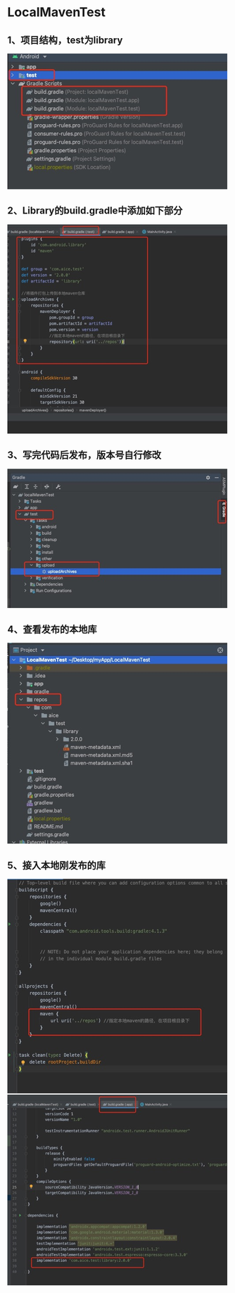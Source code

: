 # LocalMavenTest
## 1、项目结构，test为library
![](https://github.com/aiceking/LocalMavenTest/blob/main/img/4.jpg)
## 2、Library的build.gradle中添加如下部分
![](https://github.com/aiceking/LocalMavenTest/blob/main/img/1.jpg)
## 3、写完代码后发布，版本号自行修改
![](https://github.com/aiceking/LocalMavenTest/blob/main/img/5.jpg)
## 4、查看发布的本地库
![](https://github.com/aiceking/LocalMavenTest/blob/main/img/6.jpg)
## 5、接入本地刚发布的库
![](https://github.com/aiceking/LocalMavenTest/blob/main/img/2.jpg)
![](https://github.com/aiceking/LocalMavenTest/blob/main/img/3.jpg)
